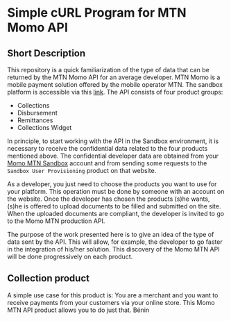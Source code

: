 # Simple cURL Program for MTN Momo API

## Short Description
This repository is a quick familiarization of the type of data that can be returned by the MTN Momo API for an average developer. MTN Momo is a mobile payment solution offered by the mobile operator MTN. The sandbox platform is accessible via this [link](https://momodeveloper.mtn.com/docs/). The API consists of four product groups: 
	
- Collections
- Disbursement
- Remittances
- Collections Widget

In principle, to start working with the API in the Sandbox environment, it is necessary to receive the confidential data related to the four products mentioned above. The confidential developer data are obtained from your [Momo MTN Sandbox](https://momodeveloper.mtn.com/signin) account and from sending some requests to the `Sandbox User Provisioning` product on that website. 

As a developer, you just need to choose the products you want to use for your platform. This operation must be done by someone with an account on the website. Once the developer has chosen the products (s)he wants, (s)he is offered to upload documents to be filled and submitted on the site. When the uploaded documents are compliant, the developer is invited to go to the Momo MTN production API.

The purpose of the work presented here is to give an idea of the type of data sent by the API. This will allow, for example, the developer to go faster in the integration of his/her solution. This discovery of the Momo MTN API will be done progressively on each product. 

## Collection product

A simple use case for this product is: You are a merchant and you want to receive payments from your customers via your online store. This Momo MTN API product allows you to do just that. B&eacute;nin